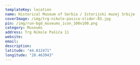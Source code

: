 ```yaml
---
templateKey: location
name: Historical Museum of Serbia / Istorijski muzej Srbije
coverImage: /img/trg-nikole-pasica-slider-03.jpg
pin: /img/run-bgd_museums_icon_100x100.png
category: Museums
address: Trg Nikole Pašića 11
website:
email: 
description:
latitude: "44.812471"
longitude: "20.463943"
---
```


